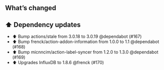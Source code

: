 ## What’s changed

## ⬆️ Dependency updates

- ⬆️ Bump actions/stale from 3.0.18 to 3.0.19 @dependabot (#167)
- ⬆️ Bump frenck/action-addon-information from 1.0.0 to 1.1 @dependabot (#168)
- ⬆️ Bump micnncim/action-label-syncer from 1.2.0 to 1.3.0 @dependabot (#169)
- ⬆️ Upgrades InfluxDB to 1.8.6 @frenck (#170)

